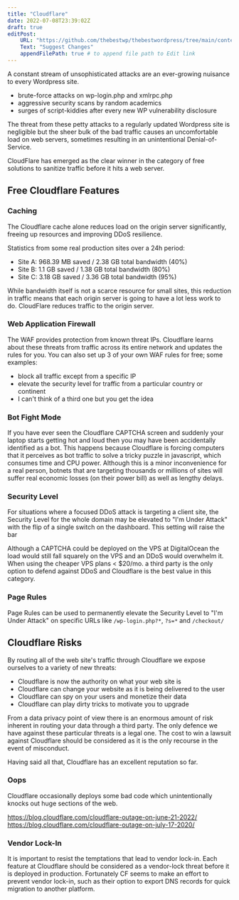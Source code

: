 ```yaml
---
title: "Cloudflare"
date: 2022-07-08T23:39:02Z
draft: true
editPost:
    URL: "https://github.com/thebestwp/thebestwordpress/tree/main/content"
    Text: "Suggest Changes"
    appendFilePath: true # to append file path to Edit link
---
```


A constant stream of unsophisticated attacks are an ever-growing nuisance to every Wordpress site.

- brute-force attacks on wp-login.php and xmlrpc.php
- aggressive security scans by random academics
- surges of script-kiddies after every new WP vulnerability disclosure

The threat from these petty attacks to a regularly updated Wordpress site is negligible but the sheer bulk of the bad traffic causes an uncomfortable load on web servers, sometimes resulting in an unintentional Denial-of-Service.

CloudFlare has emerged as the clear winner in the category of free solutions to sanitize traffic before it hits a web server. 

## Free Cloudflare Features

### Caching
The Cloudflare cache alone reduces load on the origin server significantly, freeing up resources and improving DDoS resilience.

Statistics from some real production sites over a 24h period:
- Site A: 968.39 MB saved / 2.38 GB total bandwidth (40%)
- Site B: 1.1 GB saved / 1.38 GB total bandwidth (80%)
- Site C: 3.18 GB saved / 3.36 GB total bandwidth (95%)

While bandwidth itself is not a scarce resource for small sites, this reduction in traffic means that each origin server is going to have a lot less work to do.
CloudFlare reduces traffic to the origin server.

### Web Application Firewall
The WAF provides protection from known threat IPs.
Cloudflare learns about these threats from traffic across its entire network and updates the rules for you.
You can also set up 3 of your own WAF rules for free; some examples:
- block all traffic except from a specific IP
- elevate the security level for traffic from a particular country or continent
- I can't think of a third one but you get the idea

### Bot Fight Mode
If you have ever seen the Cloudflare CAPTCHA screen and suddenly your laptop starts getting hot and loud then you may have been accidentally identified as a bot.
This happens because Cloudflare is forcing computers that it perceives as bot traffic to solve a tricky puzzle in javascript, which consumes time and CPU power.
Although this is a minor inconvenience for a real person, botnets that are targeting thousands or millions of sites will suffer real economic losses (on their power bill) as well as lengthy delays.

### Security Level
For situations where a focused DDoS attack is targeting a client site, the Security Level for the whole domain may be elevated to "I'm Under Attack" with the flip of a single switch on the dashboard.
This setting will raise the bar 

Although a CAPTCHA could be deployed on the VPS at DigitalOcean the load would still fall squarely on the VPS and an DDoS would overwhelm it.
When using  the cheaper VPS plans < $20/mo. a third party is the only option to defend against DDoS and Cloudflare is the best value in this category.

### Page Rules
Page Rules can be used to permanently elevate the Security Level to "I'm Under Attack" on specific URLs like `/wp-login.php?*`, `?s=*` and `/checkout/`

## Cloudflare Risks
By routing all of the web site's traffic through Cloudflare we expose ourselves to a variety of new threats:
- Cloudflare is now the authority on what your web site is
- Cloudflare can change your website as it is being delivered to the user
- Cloudflare can spy on your users and monetize their data
- Cloudflare can play dirty tricks to motivate you to upgrade

From a data privacy point of view there is an enormous amount of risk inherent in routing your data through a third party.
The only defence we have against these particular threats is a legal one.
The cost to win a lawsuit against Cloudflare should be considered as it is the only recourse in the event of misconduct.

Having said all that, Cloudflare has an excellent reputation so far.

### Oops
Cloudflare occasionally deploys some bad code which unintentionally knocks out huge sections of the web.

https://blog.cloudflare.com/cloudflare-outage-on-june-21-2022/  
https://blog.cloudflare.com/cloudflare-outage-on-july-17-2020/  

### Vendor Lock-In
It is important to resist the temptations that lead to vendor lock-in.
Each feature at Cloudflare should be considered as a vendor-lock threat before it is deployed in production.
Fortunately CF seems to make an effort to prevent vendor lock-in, such as their option to export DNS records for quick migration to another platform.


